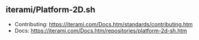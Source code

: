 iterami/Platform-2D.sh
----------------------

* Contributing: https://iterami.com/Docs.htm/standards/contributing.htm
* Docs: https://iterami.com/Docs.htm/repositories/platform-2d-sh.htm
